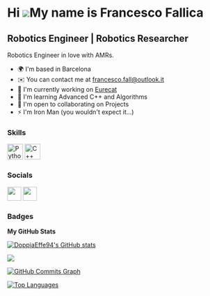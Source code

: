 Hi ![](https://user-images.githubusercontent.com/18350557/176309783-0785949b-9127-417c-8b55-ab5a4333674e.gif)My name is Francesco Fallica
=========================================================================================================================================

Robotics Engineer | Robotics Researcher
-----------------

Robotics Engineer in love with AMRs.

*   🌍  I'm based in Barcelona
*   ✉️  You can contact me at [francesco.fall@outlook.it](mailto:francesco.fall@outlook.it)
*   🚀  I'm currently working on [Eurecat](https://eurecat.org/)
*   🧠  I'm learning Advanced C++ and Algorithms
*   🤝  I'm open to collaborating on Projects
*   ⚡  I'm Iron Man (you wouldn't expect it...)

### Skills 
<p align="left">
<a href="https://www.python.org/" target="_blank" rel="noreferrer"><img src="https://raw.githubusercontent.com/danielcranney/readme-generator/main/public/icons/skills/python-colored.svg" width="36" height="36" alt="Python" /></a>
<a href="https://docs.microsoft.com/en-us/cpp/?view=msvc-170" target="_blank" rel="noreferrer"><img src="https://raw.githubusercontent.com/danielcranney/readme-generator/main/public/icons/skills/cplusplus-colored.svg" width="36" height="36" alt="C++" /></a>
</p>
                    

### Socials
                  
<p align="left"> <a href="https://www.github.com/DoppiaEffe94" target="_blank" rel="noreferrer"><img src="https://raw.githubusercontent.com/danielcranney/readme-generator/main/public/icons/socials/github.svg" width="32" height="32" /></a> <a href="https://www.linkedin.com/in/francesco-fallica-7b7766102/" target="_blank" rel="noreferrer"><img src="https://raw.githubusercontent.com/danielcranney/readme-generator/main/public/icons/socials/linkedin.svg" width="32" height="32" /></a></p>

### Badges

<b>My GitHub Stats</b>

<a href="http://www.github.com/DoppiaEffe94"><img src="https://github-readme-stats.vercel.app/api?username=DoppiaEffe94&show_icons=true&hide=&count_private=true&title_color=0891b2&text_color=ffffff&icon_color=0891b2&bg_color=1c1917&hide_border=true&show_icons=true" alt="DoppiaEffe94's GitHub stats" /></a>

<a href="http://www.github.com/DoppiaEffe94"><img src="https://github-readme-streak-stats.herokuapp.com/?user=DoppiaEffe94&stroke=ffffff&background=1c1917&ring=0891b2&fire=0891b2&currStreakNum=ffffff&currStreakLabel=0891b2&sideNums=ffffff&sideLabels=ffffff&dates=ffffff&hide_border=true" /></a>

<a href="http://www.github.com/DoppiaEffe94"><img src="https://github-readme-activity-graph.cyclic.app/graph?username=DoppiaEffe94&bg_color=1c1917&color=ffffff&line=0891b2&point=ffffff&area_color=1c1917&area=true&hide_border=true&custom_title=GitHub%20Commits%20Graph" alt="GitHub Commits Graph" /></a>

<a href="https://github.com/DoppiaEffe94" align="left"><img src="https://github-readme-stats.vercel.app/api/top-langs/?username=DoppiaEffe94&langs_count=10&title_color=0891b2&text_color=ffffff&icon_color=0891b2&bg_color=1c1917&hide_border=true&locale=en&custom_title=Top%20%Languages" alt="Top Languages" /></a>
